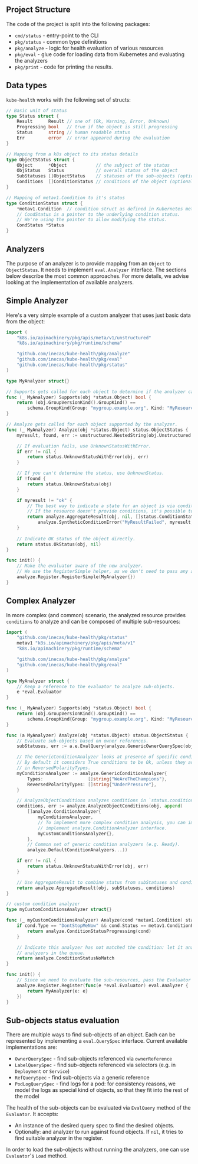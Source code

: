 ## Project Structure

The code of the project is split into the following packages:

- `cmd/status` - entry-point to the CLI
- `pkg/status` - common type definitions
- `pkg/analyze` - logic for health evaluation of various resources
- `pkg/eval` - glue code for loading data from Kubernetes and evaluating the analyzers
- `pkg/print` - code for printing the results.

## Data types

`kube-health` works with the following set of structs:

```go
// Basic unit of status
type Status struct {
	Result      Result // one of (Ok, Warning, Error, Unknown)
	Progressing bool   // true if the object is still progressing
	Status      string // human readable status
	Err         error  // error appeared during the evaluation
}

// Mapping from a k8s object to its status details
type ObjectStatus struct {
	Object      *Object           // the subject of the status
	ObjStatus   Status            // overall status of the object
	SubStatuses []ObjectStatus    // statuses of the sub-objects (optional)
	Conditions  []ConditionStatus // conditions of the object (optional)
}

// Mapping of metav1.Condition to it's status
type ConditionStatus struct {
	*metav1.Condition  // condition struct as defined in Kubernetes meta api.
	// CondStatus is a pointer to the underlying condition status.
	// We're using the pointer to allow modifying the status.
	CondStatus *Status
}
```


## Analyzers

The purpose of an analyzer is to provide mapping from an `Object` to `ObjectStatus`. It needs to implement `eval.Analyzer` interface. The sections below describe the most common approaches. For more details, we advise looking at the implementation of available analyzers.


## Simple Analyzer

Here's a very simple example of a custom analyzer that uses just basic data from the object:

```go
import (
	"k8s.io/apimachinery/pkg/apis/meta/v1/unstructured"
	"k8s.io/apimachinery/pkg/runtime/schema"

	"github.com/inecas/kube-health/pkg/analyze"
	"github.com/inecas/kube-health/pkg/eval"
	"github.com/inecas/kube-health/pkg/status"
)

type MyAnalyzer struct{}

// Supports gets called for each object to determine if the analyzer can handle it.
func (_ MyAnalyzer) Supports(obj *status.Object) bool {
	return (obj.GroupVersionKind().GroupKind() ==
		schema.GroupKind{Group: "mygroup.example.org", Kind: "MyResource"})
}

// Analyze gets called for each object supported by the analyzer.
func (_ MyAnalyzer) Analyze(obj *status.Object) status.ObjectStatus {
	myresult, found, err := unstructured.NestedString(obj.Unstructured.Object, "status", "myresult")

	// If evaluation fails, use UnknownStatusWithError.
	if err != nil {
		return status.UnknownStatusWithError(obj, err)
	}

	// If you can't determine the status, use UnknownStatus.
	if !found {
		return status.UnknownStatus(obj)
	}

	if myresult != "ok" {
		// The best way to indicate a state for an object is via conditions.
		// If the resource doesn't provide conditions, it's possible to create a synthetic one.
		return analyze.AggregateResult(obj, nil, []status.ConditionStatus{
			analyze.SyntheticConditionError("MyResultFailed", myresult, "MyResult is not ok")})
	}
	
	// Indicate OK status of the object directly.
	return status.OkStatus(obj, nil)
}

func init() {
	// Make the evaluator aware of the new analyzer.
	// We use the RegisterSimple helper, as we don't need to pass any additional configuration.
	analyze.Register.RegisterSimple(MyAnalyzer{})
}
```

## Complex Analyzer

In more complex (and common) scenario, the analyzed resource provides `conditions`
to analyze and can be composed of multiple sub-resources:

```go
import (
	"github.com/inecas/kube-health/pkg/status"
	metav1 "k8s.io/apimachinery/pkg/apis/meta/v1"
	"k8s.io/apimachinery/pkg/runtime/schema"

	"github.com/inecas/kube-health/pkg/analyze"
	"github.com/inecas/kube-health/pkg/eval"
)

type MyAnalyzer struct {
	// Keep a reference to the evaluator to analyze sub-objects.
	e *eval.Evaluator
}

func (_ MyAnalyzer) Supports(obj *status.Object) bool {
	return (obj.GroupVersionKind().GroupKind() ==
		schema.GroupKind{Group: "mygroup.example.org", Kind: "MyResource"})
}

func (a MyAnalyzer) Analyze(obj *status.Object) status.ObjectStatus {
	// Evaluate sub-objects based on owner references.
	subStatuses, err := a.e.EvalQuery(analyze.GenericOwnerQuerySpec(obj), nil)

	// The GenericConditionAnalyzer looks at presence of specific conditions.
	// By default it considers True conditions to be Ok, unless they are listed
	// in ReversedPolarityTypes.
	myConditionsAnalyzer := analyze.GenericConditionAnalyzer{
		Types:                 []string{"WeAreTheChampions"},
		ReversedPolarityTypes: []string{"UnderPressure"},
	}

	// AnalyzeObjectConditions analyzes conditions in `status.conditions` field.
	conditions, err := analyze.AnalyzeObjectConditions(obj, append(
		[]analyze.ConditionAnalyzer{
			myConditionsAnalyzer,
			// To implement more complex condition analysis, you can implement
			// implement analyze.ConditionAnalyzer interface.
			myCustomConditionsAnalyzer{},
		},
		// Common set of generic condition analyzers (e.g. Ready).
		analyze.DefaultConditionAnalyzers...))

	if err != nil {
		return status.UnknownStatusWithError(obj, err)
	}

	// Use AggregateResult to combine status from subStatuses and conditions.
	return analyze.AggregateResult(obj, subStatuses, conditions)
}

// custom condition analyzer
type myCustomConditionsAnalyzer struct{}

func (_ myCustomConditionsAnalyzer) Analyze(cond *metav1.Condition) status.ConditionStatus {
	if cond.Type == "DontStopMeNow" && cond.Status == metav1.ConditionFalse {
		return analyze.ConditionStatusProgressing(cond)
	}

	// Indicate this analyzer has not matched the condition: let it analyze by other
	// analyzers in the queue.
	return analyze.ConditionStatusNoMatch
}

func init() {
	// Since we need to evaluate the sub-resources, pass the Evaluator reference
	analyze.Register.Register(func(e *eval.Evaluator) eval.Analyzer {
		return MyAnalyzer{e: e}
	})
}
```

## Sub-objects status evaluation

There are multiple ways to find sub-objects of an object. Each can be represented
by implementing a `eval.QuerySpec` interface. Current available implementations are:

- `OwnerQuerySpec` - find sub-objects referenced via `ownerReference`
- `LabelQuerySpec` - find sub-objects referenced via selectors (e.g. in `Deployment` or `Service`)
- `RefQuerySpec` - find sub-objects via a generic reference
- `PodLogQuerySpec` - find logs for a pod: for consistency reasons, we model the logs as special kind of objects, so that they fit into the rest of the model

The health of the sub-objects can be evaluated via `EvalQuery` method of the `Evaluator`. It accepts:
- An instance of the desired query spec to find the desired objects.
- Optionally: and analyzer to run against found objects. If `nil`, it tries to find suitable analyzer in the register.

In order to load the sub-objects without running the analyzers, one can use `Evaluator`'s `Load` method.
